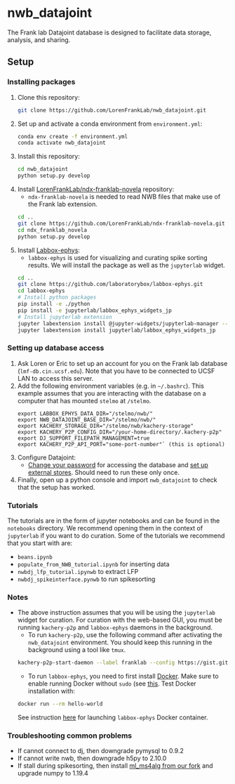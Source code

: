 # nwb_datajoint
The Frank lab Datajoint database is designed to facilitate data storage, analysis, and sharing.

## Setup

### Installing packages
1. Clone this repository:
   ```bash
   git clone https://github.com/LorenFrankLab/nwb_datajoint.git
   ```
2. Set up and activate a conda environment from `environment.yml`:
   ```bash
   conda env create -f environment.yml
   conda activate nwb_datajoint
   ```
3. Install this repository:
   ```bash
   cd nwb_datajoint
   python setup.py develop
   ```
4. Install [LorenFrankLab/ndx-franklab-novela](https://github.com/LorenFrankLab/ndx-franklab-novela) repository:
   * `ndx-franklab-novela` is needed to read NWB files that make use of the Frank lab extension.
   ```bash
   cd ..
   git clone https://github.com/LorenFrankLab/ndx-franklab-novela.git
   cd ndx_franklab_novela
   python setup.py develop
   ```
5. Install [Labbox-ephys](https://github.com/laboratorybox/labbox-ephys):
   * `labbox-ephys` is used for visualizing and curating spike sorting results. We will install the package as well as the `jupyterlab` widget.
   ```bash
   cd ..
   git clone https://github.com/laboratorybox/labbox-ephys.git
   cd labbox-ephys
   # Install python packages
   pip install -e ./python
   pip install -e jupyterlab/labbox_ephys_widgets_jp
   # Install jupyterlab extension
   jupyter labextension install @jupyter-widgets/jupyterlab-manager --no-build
   jupyter labextension install jupyterlab/labbox_ephys_widgets_jp
   ```

### Setting up database access
1. Ask Loren or Eric to set up an account for you on the Frank lab database (`lmf-db.cin.ucsf.edu`). Note that you have to be connected to UCSF LAN to access this server.
2. Add the following environment variables (e.g. in `~/.bashrc`). This example assumes that you are interacting with the database on a computer that has mounted `stelmo` at `/stelmo`.
     ```
     export LABBOX_EPHYS_DATA_DIR="/stelmo/nwb/"
     export NWB_DATAJOINT_BASE_DIR="/stelmo/nwb/"
     export KACHERY_STORAGE_DIR="/stelmo/nwb/kachery-storage"
     export KACHERY_P2P_CONFIG_DIR="/your-home-directory/.kachery-p2p"
     export DJ_SUPPORT_FILEPATH_MANAGEMENT=true
     export KACHERY_P2P_API_PORT="some-port-number"` (this is optional)
     ```
3. Configure Datajoint:
   * [Change your password](https://github.com/LorenFrankLab/nwb_datajoint/blob/develop_nwbraw/franklab_scripts/franklab_dj_initial_setup.py) for accessing the database and [set up external stores](https://github.com/LorenFrankLab/nwb_datajoint/blob/develop_nwbraw/franklab_scripts/franklab_dj_stores_setup.py). Should need to run these only once.
4. Finally, open up a python console and import `nwb_datajoint` to check that the setup has worked.

### Tutorials
The tutorials are in the form of jupyter notebooks and can be found in the `notebooks` directory. We recommend opening them in the context of `jupyterlab` if you want to do curation. Some of the tutorials we recommend that you start with are:
* `beans.ipynb`
* `populate_from_NWB_tutorial.ipynb` for inserting data
* `nwbdj_lfp_tutorial.ipynwb` to extract LFP  
* `nwbdj_spikeinterface.pynwb` to run spikesorting

### Notes
* The above instruction assumes that you will be using the `jupyterlab` widget for curation. For curation with the web-based GUI, you must be running `kachery-p2p` and `labbox-ephys` daemons in the background.
  * To run `kachery-p2p`, use the following command after activating the `nwb_datajoint` environment. You should keep this running in the background using a tool like `tmux`.
  ```bash
  kachery-p2p-start-daemon --label franklab --config https://gist.githubusercontent.com/khl02007/b3a092ba3e590946480fb1267964a053/raw/f05eda4789e61980ce630b23ed38a7593f58a7d9/franklab_kachery-p2p_config.yaml
  ```
  * To run `labbox-ephys`, you need to first install [Docker](https://docs.docker.com/get-docker/). Make sure to enable running Docker without `sudo` (see [this](https://docs.docker.com/engine/install/linux-postinstall/). Test Docker installation with:
  ```bash
  docker run --rm hello-world
  ```
  See instruction [here](https://github.com/laboratorybox/labbox-ephys) for launching `labbox-ephys` Docker container.

### Troubleshooting common problems
* If cannot connect to dj, then downgrade pymysql to 0.9.2
* If cannot write nwb, then downgrade h5py to 2.10.0
* If stall during spikesorting, then install [ml_ms4alg from our fork](https://github.com/LorenFrankLab/ml_ms4alg) and upgrade numpy to 1.19.4
